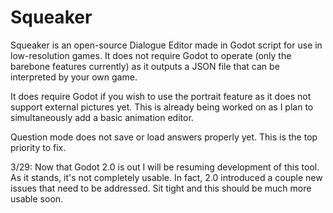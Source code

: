 # Squeaker
Squeaker is an open-source Dialogue Editor made in Godot script for use in low-resolution games.
It does not require Godot to operate (only the barebone features currently) as it outputs a JSON file that can be interpreted by your own game. 

It does require Godot if you wish to use the portrait feature as it does not support external pictures yet. 
This is already being worked on as I plan to simultaneously add a basic animation editor.

Question mode does not save or load answers properly yet. This is the top priority to fix.

3/29:
Now that Godot 2.0 is out I will be resuming development of this tool. As it stands, it's not completely usable. In fact, 2.0 introduced a couple new issues that need to be addressed. Sit tight and this should be much more usable soon.
